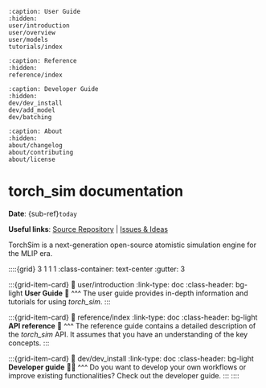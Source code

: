 
```{toctree}
:caption: User Guide
:hidden:
user/introduction
user/overview
user/models
tutorials/index
```

```{toctree}
:caption: Reference
:hidden:
reference/index
```

```{toctree}
:caption: Developer Guide
:hidden:
dev/dev_install
dev/add_model
dev/batching
```

```{toctree}
:caption: About
:hidden:
about/changelog
about/contributing
about/license
```

# torch_sim documentation

**Date**: {sub-ref}`today`

**Useful links**:
[Source Repository](https://github.com/Radical-AI/torch-sim) |
[Issues & Ideas](https://github.com/Radical-AI/torch-sim/issues)

TorchSim is a next-generation open-source atomistic simulation engine for the MLIP era.

::::{grid} 3 1 1 1
:class-container: text-center
:gutter: 3

:::{grid-item-card}
:link: user/introduction
:link-type: doc
:class-header: bg-light
**User Guide** 🚀
^^^
The user guide provides in-depth information and tutorials for using *torch_sim*.
:::

:::{grid-item-card}
:link: reference/index
:link-type: doc
:class-header: bg-light
**API reference** 📖
^^^
The reference guide contains a detailed description of the *torch_sim* API. It
assumes that you have an understanding of the key concepts.
:::

:::{grid-item-card}
:link: dev/dev_install
:link-type: doc
:class-header: bg-light
**Developer guide** 👩‍💻
^^^
Do you want to develop your own workflows or improve existing functionalities?
Check out the developer guide.
:::
::::
